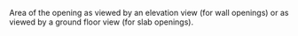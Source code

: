 Area of the opening as viewed by an elevation view (for wall openings) or as viewed by a ground floor view (for slab openings).